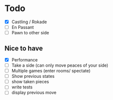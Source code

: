 # Todo

- [x] Castling / Rokade
- [ ] En Passant
- [ ] Pawn to other side

## Nice to have

- [x] Performance
- [ ] Take a side (can only move peaces of your side)
- [ ] Multiple games (enter rooms/ spectate)
- [ ] Show previous states
- [ ] show taken pieces
- [ ] write tests
- [ ] display previous move
